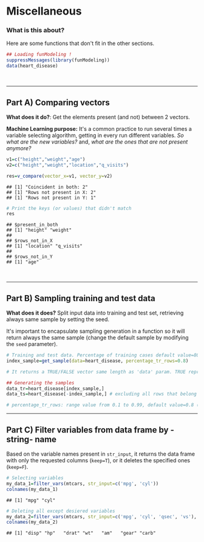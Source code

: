 Miscellaneous
====

### What is this about?

Here are some functions that don't fit in the other sections.





```r
## Loading funModeling !
suppressMessages(library(funModeling))
data(heart_disease)
```


<br>

-----------------------

## Part A) Comparing vectors

**What does it do?**: Get the elements present (and not) between 2 vectors.

**Machine Learning purpose:** It's a common practice to run several times a variable selecting algorithm, getting in every run different variables. _So what are the new variables?_ and, _what are the ones that are not present anymore?_


```r
v1=c("height","weight","age")
v2=c("height","weight","location","q_visits")

res=v_compare(vector_x=v1, vector_y=v2)
```

```
## [1] "Coincident in both: 2"
## [1] "Rows not present in X: 2"
## [1] "Rows not present in Y: 1"
```

```r
# Print the keys (or values) that didn't match
res
```

```
## $present_in_both
## [1] "height" "weight"
## 
## $rows_not_in_X
## [1] "location" "q_visits"
## 
## $rows_not_in_Y
## [1] "age"
```

<br>

-----------------------

## Part B) Sampling training and test data

**What does it does?** Split input data into training and test set, retrieving always same sample by setting the seed.

It's important to encapsulate sampling generation in a function so it will return always the same sample (change the default sample by modifying the `seed` parameter).


```r
# Training and test data. Percentage of training cases default value=80%.
index_sample=get_sample(data=heart_disease, percentage_tr_rows=0.8)

# It returns a TRUE/FALSE vector same length as 'data' param. TRUE represents that that particular will be hold for training data

## Generating the samples
data_tr=heart_disease[index_sample,]
data_ts=heart_disease[-index_sample,] # excluding all rows that belong to training

# percentage_tr_rows: range value from 0.1 to 0.99, default value=0.8 (80 percent of training data)
```

-----------------------

## Part C) Filter variables from data frame by -string- name

Based on the variable names present in `str_input`, it returns the data frame with only the requested columns (`keep=T`), or it deletes the specified ones (`keep=F`).


```r
# Selecting variables
my_data_1=filter_vars(mtcars, str_input=c('mpg', 'cyl'))
colnames(my_data_1)
```

```
## [1] "mpg" "cyl"
```

```r
# Deleting all except desiered variables
my_data_2=filter_vars(mtcars, str_input=c('mpg', 'cyl', 'qsec', 'vs'), keep=FALSE)
colnames(my_data_2)
```

```
## [1] "disp" "hp"   "drat" "wt"   "am"   "gear" "carb"
```
